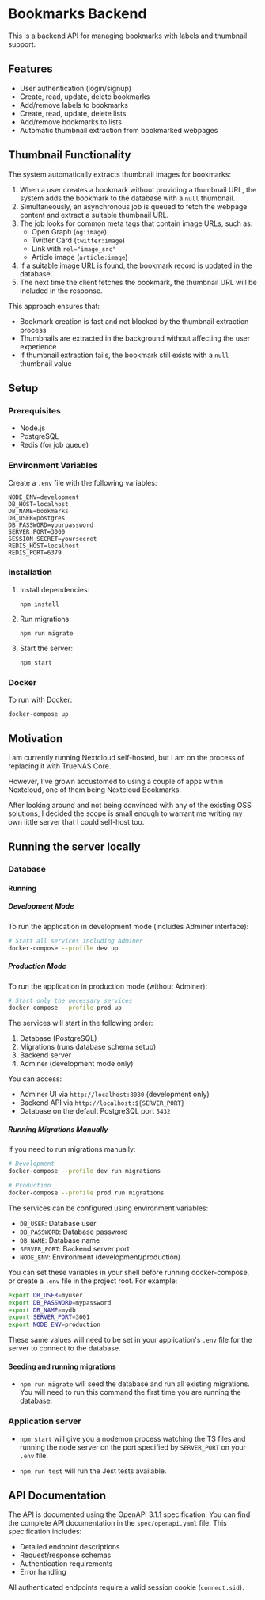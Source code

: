 # Bookmarks Backend

This is a backend API for managing bookmarks with labels and thumbnail support.

## Features

- User authentication (login/signup)
- Create, read, update, delete bookmarks
- Add/remove labels to bookmarks
- Create, read, update, delete lists
- Add/remove bookmarks to lists
- Automatic thumbnail extraction from bookmarked webpages

## Thumbnail Functionality

The system automatically extracts thumbnail images for bookmarks:

1. When a user creates a bookmark without providing a thumbnail URL, the system adds the bookmark to the database with a `null` thumbnail.
2. Simultaneously, an asynchronous job is queued to fetch the webpage content and extract a suitable thumbnail URL.
3. The job looks for common meta tags that contain image URLs, such as:
   - Open Graph (`og:image`)
   - Twitter Card (`twitter:image`)
   - Link with `rel="image_src"`
   - Article image (`article:image`)
4. If a suitable image URL is found, the bookmark record is updated in the database.
5. The next time the client fetches the bookmark, the thumbnail URL will be included in the response.

This approach ensures that:
- Bookmark creation is fast and not blocked by the thumbnail extraction process
- Thumbnails are extracted in the background without affecting the user experience
- If thumbnail extraction fails, the bookmark still exists with a `null` thumbnail value

## Setup

### Prerequisites

- Node.js
- PostgreSQL
- Redis (for job queue)

### Environment Variables

Create a `.env` file with the following variables:

```
NODE_ENV=development
DB_HOST=localhost
DB_NAME=bookmarks
DB_USER=postgres
DB_PASSWORD=yourpassword
SERVER_PORT=3000
SESSION_SECRET=yoursecret
REDIS_HOST=localhost
REDIS_PORT=6379
```

### Installation

1. Install dependencies:
   ```
   npm install
   ```

2. Run migrations:
   ```
   npm run migrate
   ```

3. Start the server:
   ```
   npm start
   ```

### Docker

To run with Docker:

```
docker-compose up
```

## Motivation

I am currently running Nextcloud self-hosted, but I am on the process of replacing it with TrueNAS Core.

However, I've grown accustomed to using a couple of apps within Nextcloud, one of them being Nextcloud Bookmarks.

After looking around and not being convinced with any of the existing OSS solutions, I decided the scope is small enough to warrant me writing my own little server that I could self-host too.

## Running the server locally

### Database

#### Running

##### Development Mode
To run the application in development mode (includes Adminer interface):
```bash
# Start all services including Adminer
docker-compose --profile dev up
```

##### Production Mode
To run the application in production mode (without Adminer):
```bash
# Start only the necessary services
docker-compose --profile prod up
```

The services will start in the following order:
1. Database (PostgreSQL)
2. Migrations (runs database schema setup)
3. Backend server
4. Adminer (development mode only)

You can access:
- Adminer UI via `http://localhost:8080` (development only)
- Backend API via `http://localhost:${SERVER_PORT}`
- Database on the default PostgreSQL port `5432`

##### Running Migrations Manually
If you need to run migrations manually:
```bash
# Development
docker-compose --profile dev run migrations

# Production
docker-compose --profile prod run migrations
```

The services can be configured using environment variables:
- `DB_USER`: Database user
- `DB_PASSWORD`: Database password
- `DB_NAME`: Database name
- `SERVER_PORT`: Backend server port
- `NODE_ENV`: Environment (development/production)

You can set these variables in your shell before running docker-compose, or create a `.env` file in the project root. For example:
```bash
export DB_USER=myuser
export DB_PASSWORD=mypassword
export DB_NAME=mydb
export SERVER_PORT=3001
export NODE_ENV=production
```

These same values will need to be set in your application's `.env` file for the server to connect to the database.

#### Seeding and running migrations

+ `npm run migrate` will seed the database and run all existing migrations. You will need to run this command the first time you are running the database.

### Application server

+ `npm start` will give you a nodemon process watching the TS files and running the node server on the port specified by `SERVER_PORT` on your `.env` file.

+ `npm run test` will run the Jest tests available.

## API Documentation

The API is documented using the OpenAPI 3.1.1 specification. You can find the complete API documentation in the `spec/openapi.yaml` file. This specification includes:

- Detailed endpoint descriptions
- Request/response schemas
- Authentication requirements
- Error handling

All authenticated endpoints require a valid session cookie (`connect.sid`).